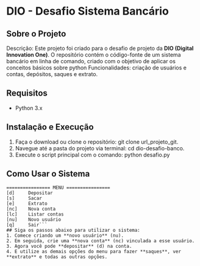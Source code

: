 # DIO - Desafio Sistema Bancário

## Sobre o Projeto
Descrição:
Este projeto foi criado para o desafio de projeto da **DIO (Digital Innovation One)**. O repositório contém o código-fonte de um sistema bancário em linha de comando, criado  com o objetivo de aplicar os conceitos básicos sobre python
Funcionalidades: 
criação de usuários e contas, depósitos, saques e extrato.

## Requisitos
- Python 3.x

## Instalação e Execução
1. Faça o download ou clone o repositório:
git clone url_projeto_git.
2. Navegue até a pasta do projeto via terminal:
cd dio-desafio-banco.
3. Execute o script principal com o comando:
python desafio.py

## Como Usar o Sistema
```Ao executar o arquivo, você terá o menu interativo:
================ MENU ================
[d]     Depositar
[s]     Sacar
[e]     Extrato
[nc]    Nova conta
[lc]    Listar contas
[nu]    Novo usuário
[q]     Sair```
## Siga os passos abaixo para utilizar o sistema:
1. Comece criando um **novo usuário** (nu).
2. Em seguida, crie uma **nova conta** (nc) vinculada a esse usuário.
3. Agora você pode **depositar** (d) na conta.
4. E utilize as demais opções do menu para fazer **saques**, ver **extrato** e todas as outras opções.
